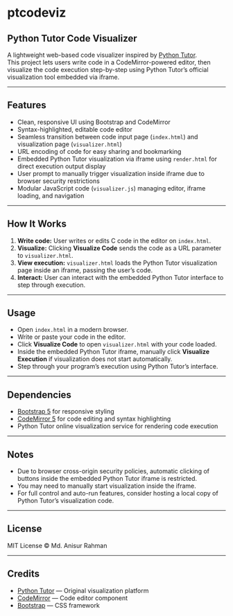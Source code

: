 # ptcodeviz

## Python Tutor Code Visualizer

A lightweight web-based code visualizer inspired by [Python Tutor](https://pythontutor.com/).  
This project lets users write code in a CodeMirror-powered editor, then visualize the code execution step-by-step using Python Tutor’s official visualization tool embedded via iframe.

---

## Features

- Clean, responsive UI using Bootstrap and CodeMirror
- Syntax-highlighted, editable code editor
- Seamless transition between code input page (`index.html`) and visualization page (`visualizer.html`)
- URL encoding of code for easy sharing and bookmarking
- Embedded Python Tutor visualization via iframe using `render.html` for direct execution output display
- User prompt to manually trigger visualization inside iframe due to browser security restrictions
- Modular JavaScript code (`visualizer.js`) managing editor, iframe loading, and navigation

---

## How It Works

1. **Write code:** User writes or edits C code in the editor on `index.html`.
2. **Visualize:** Clicking **Visualize Code** sends the code as a URL parameter to `visualizer.html`.
3. **View execution:** `visualizer.html` loads the Python Tutor visualization page inside an iframe, passing the user’s code.
4. **Interact:** User can interact with the embedded Python Tutor interface to step through execution.

---

## Usage

- Open `index.html` in a modern browser.
- Write or paste your code in the editor.
- Click **Visualize Code** to open `visualizer.html` with your code loaded.
- Inside the embedded Python Tutor iframe, manually click **Visualize Execution** if visualization does not start automatically.
- Step through your program’s execution using Python Tutor’s interface.

---

## Dependencies

- [Bootstrap 5](https://getbootstrap.com/) for responsive styling
- [CodeMirror 5](https://codemirror.net/) for code editing and syntax highlighting
- Python Tutor online visualization service for rendering code execution

---

## Notes

- Due to browser cross-origin security policies, automatic clicking of buttons inside the embedded Python Tutor iframe is restricted.
- You may need to manually start visualization inside the iframe.
- For full control and auto-run features, consider hosting a local copy of Python Tutor’s visualization code.

---

## License

MIT License © Md. Anisur Rahman

---

## Credits

- [Python Tutor](https://pythontutor.com/) — Original visualization platform  
- [CodeMirror](https://codemirror.net/) — Code editor component  
- [Bootstrap](https://getbootstrap.com/) — CSS framework




